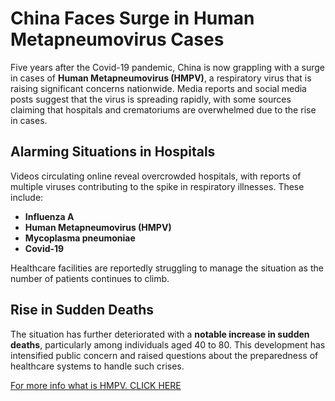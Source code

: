 # China Faces Surge in Human Metapneumovirus Cases

Five years after the Covid-19 pandemic, China is now grappling with a surge in cases of **Human Metapneumovirus (HMPV)**, a respiratory virus that is raising significant concerns nationwide. Media reports and social media posts suggest that the virus is spreading rapidly, with some sources claiming that hospitals and crematoriums are overwhelmed due to the rise in cases.

## Alarming Situations in Hospitals

Videos circulating online reveal overcrowded hospitals, with reports of multiple viruses contributing to the spike in respiratory illnesses. These include:

- **Influenza A**
- **Human Metapneumovirus (HMPV)**
- **Mycoplasma pneumoniae**
- **Covid-19**

Healthcare facilities are reportedly struggling to manage the situation as the number of patients continues to climb.

## Rise in Sudden Deaths

The situation has further deteriorated with a **notable increase in sudden deaths**, particularly among individuals aged 40 to 80. This development has intensified public concern and raised questions about the preparedness of healthcare systems to handle such crises.

[For more info what is HMPV. CLICK HERE](https://www.heronewswala.in/2025/01/what-is-hmpv-understanding-surge-of.html
)
